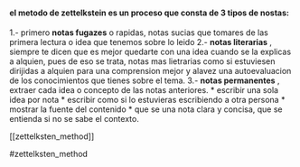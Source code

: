 #### el metodo de zettelkstein es un proceso que consta de 3 tipos de nostas:
1.- primero **notas fugazes** o rapidas, notas sucias que tomares de las primera lectura o idea que tenemos sobre lo leido
2.- **notas literarias** , siempre te dicen que es mejor quedarte con una idea cuando se la explicas a alquien, pues de eso se trata, notas mas lietrarias como si estuviesen dirijidas a alquien para una comprension mejor y alavez una autoevaluacion de los conocimientos que tienes sobre el tema.
3.- **notas permanentes** , extraer cada idea o concepto de las notas anteriores.
	* escribir una sola idea por nota
	* escribir como si lo estuvieras escribiendo a otra persona
	* mostrar la fuente del contenido
	* que se una nota clara y concisa, que se entienda si no se sabe el contexto.

[[zettelksten_method]]

#zettelksten_method
